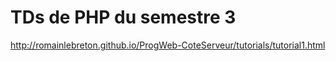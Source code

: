 # TDs de PHP du semestre 3

http://romainlebreton.github.io/ProgWeb-CoteServeur/tutorials/tutorial1.html
